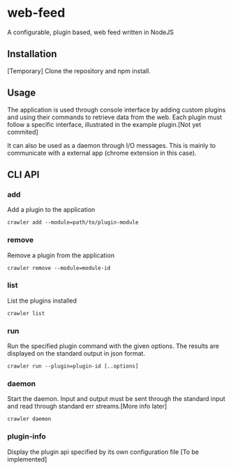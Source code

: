 # web-feed

A configurable, plugin based, web feed written in NodeJS

## Installation

[Temporary] Clone the repository and npm install.

## Usage

The application is used through console interface by adding custom plugins and using their commands to retrieve data from the web.
Each plugin must follow a specific interface, illustrated in the example plugin.[Not yet commited]

It can also be used as a daemon through I/O messages. This is mainly to communicate with
a external app (chrome extension in this case).

## CLI API

### add

Add a plugin to the application

`crawler add --module=path/to/plugin-module`

### remove

Remove a plugin from the application

`crawler remove --module=module-id`

### list

List the plugins installed

`crawler list`

### run

Run the specified plugin command with the given options.
The results are displayed on the standard output in json format.

`crawler run --plugin=plugin-id [..options]`

### daemon

Start the daemon.
Input and output must be sent through the standard input
and read through standard err streams.[More info later]

`crawler daemon`

### plugin-info

Display the plugin api specified by its own configuration file
[To be implemented]
